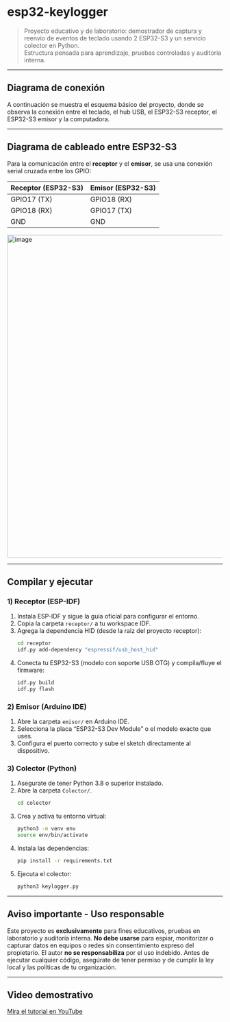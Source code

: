 # esp32-keylogger

> Proyecto educativo y de laboratorio: demostrador de captura y reenvio de eventos de teclado usando 2 ESP32-S3 y un servicio colector en Python.  
> Estructura pensada para aprendizaje, pruebas controladas y auditoria interna.

---

## Diagrama de conexión
A continuación se muestra el esquema básico del proyecto, donde se observa la conexión entre el teclado, el hub USB, el ESP32-S3 receptor, el ESP32-S3 emisor y la computadora.

---

## Diagrama de cableado entre ESP32-S3

Para la comunicación entre el **receptor** y el **emisor**, se usa una conexión serial cruzada entre los GPIO:

| Receptor (ESP32-S3) | Emisor (ESP32-S3) |
|----------------------|-------------------|
| GPIO17 (TX)          | GPIO18 (RX)       |
| GPIO18 (RX)          | GPIO17 (TX)       |
| GND                  | GND               |
<img width="989" height="754" alt="image" src="https://github.com/user-attachments/assets/9ef88235-eeed-4213-b278-3b0f82be8a5a" />

---

## Compilar y ejecutar

### 1) Receptor (ESP-IDF)
1. Instala ESP-IDF y sigue la guia oficial para configurar el entorno.  
2. Copia la carpeta `receptor/` a tu workspace IDF.  
3. Agrega la dependencia HID (desde la raiz del proyecto receptor):
   ```bash
   cd receptor
   idf.py add-dependency "espressif/usb_host_hid"
4. Conecta tu ESP32-S3 (modelo con soporte USB OTG) y compila/fluye el firmware:
   ```bash
   idf.py build
   idf.py flash

### 2) Emisor (Arduino IDE)
1. Abre la carpeta `emisor/` en Arduino IDE.
2. Selecciona la placa “ESP32-S3 Dev Module” o el modelo exacto que uses. 
3. Configura el puerto correcto y sube el sketch directamente al dispositivo.

### 3) Colector (Python)
1. Asegurate de tener Python 3.8 o superior instalado.
2. Abre la carpeta `Colector/`.
   ```bash
   cd colector
4. Crea y activa tu entorno virtual:
   ```bash
   python3 -m venv env
   source env/bin/activate
5. Instala las dependencias:
   ```bash
   pip install -r requirements.txt
6. Ejecuta el colector:
   ```bash
   python3 keylogger.py

---

## Aviso importante - Uso responsable
Este proyecto es **exclusivamente** para fines educativos, pruebas en laboratorio y auditoría interna.
**No debe usarse** para espiar, monitorizar o capturar datos en equipos o redes sin consentimiento expreso del propietario.
El autor **no se responsabiliza** por el uso indebido.
Antes de ejecutar cualquier código, asegúrate de tener permiso y de cumplir la ley local y las políticas de tu organización.

---

## Video demostrativo
<a href="https://youtube.com/" target="_blank">Mira el tutorial en YouTube</a>

